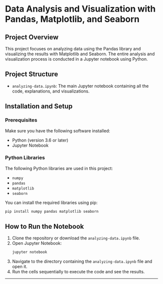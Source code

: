 # Data Analysis and Visualization with Pandas, Matplotlib, and Seaborn

## Project Overview

This project focuses on analyzing data using the Pandas library and visualizing the results with Matplotlib and Seaborn. The entire analysis and visualization process is conducted in a Jupyter notebook using Python.

## Project Structure

- `analyzing-data.ipynb`: The main Jupyter notebook containing all the code, explanations, and visualizations.

## Installation and Setup

### Prerequisites

Make sure you have the following software installed:

- Python (version 3.6 or later)
- Jupyter Notebook

### Python Libraries

The following Python libraries are used in this project:

- `numpy`
- `pandas`
- `matplotlib`
- `seaborn`

You can install the required libraries using pip:

```bash
pip install numpy pandas matplotlib seaborn
```
## How to Run the Notebook

1. Clone the repository or download the `analyzing-data.ipynb` file.
2. Open Jupyter Notebook:
    ```bash
    jupyter notebook
    ```
3. Navigate to the directory containing the `analyzing-data.ipynb` file and open it.
4. Run the cells sequentially to execute the code and see the results.
---

